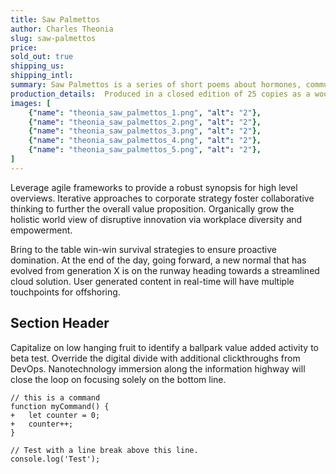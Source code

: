 ```yaml
---
title: Saw Palmettos
author: Charles Theonia
slug: saw-palmettos
price:
sold_out: true
shipping_us: 
shipping_intl: 
summary: Saw Palmettos is a series of short poems about hormones, community, and the brain-time continuum.
production_details:  Produced in a closed edition of 25 copies as a wooden display stand holding 30 tincture bottles.
images: [
    {"name": "theonia_saw_palmettos_1.png", "alt": "2"},
    {"name": "theonia_saw_palmettos_2.png", "alt": "2"},
    {"name": "theonia_saw_palmettos_3.png", "alt": "2"},
    {"name": "theonia_saw_palmettos_4.png", "alt": "2"},
    {"name": "theonia_saw_palmettos_5.png", "alt": "2"},
]
---
```

Leverage agile frameworks to provide a robust synopsis for high level overviews. Iterative approaches to corporate strategy foster collaborative thinking to further the overall value proposition. Organically grow the holistic world view of disruptive innovation via workplace diversity and empowerment.

Bring to the table win-win survival strategies to ensure proactive domination. At the end of the day, going forward, a new normal that has evolved from generation X is on the runway heading towards a streamlined cloud solution. User generated content in real-time will have multiple touchpoints for offshoring.

## Section Header

Capitalize on low hanging fruit to identify a ballpark value added activity to beta test. Override the digital divide with additional clickthroughs from DevOps. Nanotechnology immersion along the information highway will close the loop on focusing solely on the bottom line.

```diff-js
// this is a command
function myCommand() {
+	let counter = 0;
+	counter++;
}

// Test with a line break above this line.
console.log('Test');
```